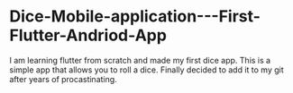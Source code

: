 # Dice-Mobile-application---First-Flutter-Andriod-App
I am learning flutter from scratch and made my first dice app. This is a simple app that allows you to roll a dice. Finally decided to add it to my git after years of procastinating.
